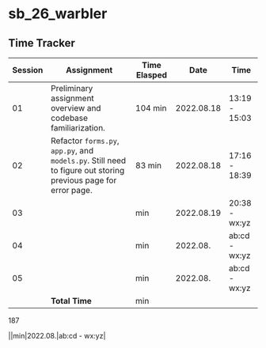 # sb_26_warbler
 
## Time Tracker
|Session|Assignment|Time Elasped|Date|Time|
|-|-|-|-|-|
|01|Preliminary assignment overview and codebase familiarization.|104 min|2022.08.18|13:19 - 15:03|
|02|Refactor `forms.py`, `app.py`, and `models.py`. Still need to figure out storing previous page for error page.|83 min|2022.08.18|17:16 - 18:39|
|03||min|2022.08.19|20:38 - wx:yz|
|04||min|2022.08.|ab:cd - wx:yz|
|05||min|2022.08.|ab:cd - wx:yz|
||**Total Time**|min|||
187

||min|2022.08.|ab:cd - wx:yz|

